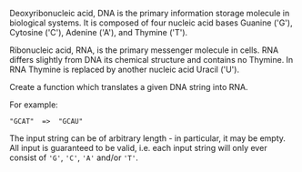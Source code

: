 Deoxyribonucleic acid, DNA is the primary information storage molecule in biological systems. It is composed of four nucleic acid bases Guanine ('G'), Cytosine ('C'), Adenine ('A'), and Thymine ('T').

Ribonucleic acid, RNA, is the primary messenger molecule in cells. RNA differs slightly from DNA its chemical structure and contains no Thymine. In RNA Thymine is replaced by another nucleic acid Uracil ('U').

Create a function which translates a given DNA string into RNA.

For example:

```
"GCAT"  =>  "GCAU"

```

The input string can be of arbitrary length - in particular, it may be empty. All input is guaranteed to be valid, i.e. each input string will only ever consist of  `'G'`,  `'C'`,  `'A'`  and/or  `'T'`.
